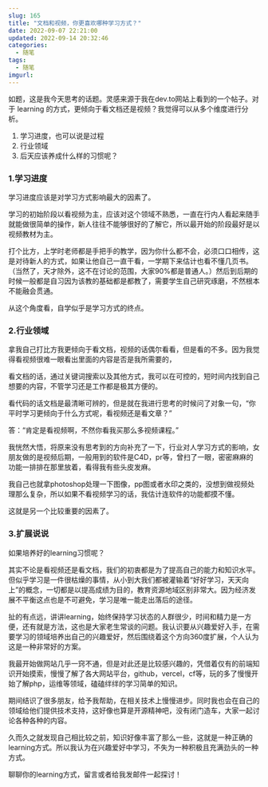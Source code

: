 ```yaml
---
slug: 165
title: "文档和视频，你更喜欢哪种学习方式？"
date: 2022-09-07 22:21:00
updated: 2022-09-14 20:32:46
categories: 
  - 随笔
tags: 
  - 随笔
imgurl: 
---
```


如题，这是我今天思考的话题。灵感来源于我在dev.to网站上看到的一个帖子。对于 learning 的方式，更倾向于看文档还是视频？我觉得可以从多个维度进行分析。

1. 学习进度，也可以说是过程
2. 行业领域
3. 后天应该养成什么样的习惯呢？

### 1.学习进度

学习进度应该是对学习方式影响最大的因素了。

学习的初始阶段以看视频为主，应该对这个领域不熟悉，一直在行内人看起来随手就能做很简单的操作，新人往往不能够很好的了解它，所以最开始的阶段最好是以视频教材为主。

打个比方，上学时老师都是手把手的教学，因为你什么都不会，必须口口相传，这是对待新人的方式，如果让他自己一直干看，一学期下来估计也看不懂几页书。（当然了，天才除外，这不在讨论的范围，大家90%都是普通人。）然后到后期的时候一般都是自习因为该教的基础都是都教了，需要学生自己研究琢磨，不然根本不能融会贯通。

从这个角度看，自学似乎是学习方式的终点。



### 2.行业领域

拿我自己打比方我更倾向于看文档，视频的话偶尔看看，但是看的不多。因为我觉得看视频很难一眼看出里面的内容是否是我所需要的，

看文档的话，通过关键词搜索以及其他方式，我可以在可控的，短时间内找到自己想要的内容，不管学习还是工作都是极其方便的。

看代码的话文档是最清晰可辨的，但是就在我进行思考的时候问了对象一句，“你平时学习更倾向于什么方式呢，看视频还是看文章？”

答：“肯定是看视频啊，不然你看我买那么多视频课程。”

我恍然大悟，将原来没有思考到的方向补充了一下，行业对人学习方式的影响，女朋友做的是视频后期，一般用到的软件是C4D，pr等，曾扫了一眼，密密麻麻的功能一排排在那里放着，看得我有些头皮发麻。

我自己也就拿photoshop处理一下图像，pp图或者水印之类的，没想到做视频处理那么复杂，所以如果不看视频学习的话，我估计连软件的功能都摸不懂。

这就是另一个比较重要的因素了。



### 3.扩展说说

如果培养好的learning习惯呢？

其实不论是看视频还是看文档，我们的初衷都是为了提高自己的能力和知识水平。但似乎学习是一件很枯燥的事情，从小到大我们都被灌输着“好好学习，天天向上”的概念，一切都是以提高成绩为目的，教育资源地域区别非常大。因为经济发展不平衡这点也是不可避免，学习是唯一能走出落后的途径。

扯的有点远，讲讲learning，始终保持学习状态的人群很少，时间和精力是一方便，还有就是方法，这也是大家老生常谈的问题。我认识要从兴趣爱好入手，在需要学习的领域培养出自己的兴趣爱好，然后围绕着这个方向360度扩展，个人认为这是一种非常好的方案。

我最开始做网站几乎一窍不通，但是对此还是比较感兴趣的，凭借着仅有的前端知识开始摸索，慢慢了解了各大网站平台，github，vercel，cf等，玩的多了慢慢开始了解php，运维等领域，磕磕绊绊的学习简单的知识。

期间结识了很多朋友，给予我帮助，在相关技术上慢慢进步。同时我也会在自己的领域给他们提供技术支持，这好像也算是开源精神吧，没有闭门造车，大家一起讨论各种各种的内容。

久而久之就发现自己相比较之前，知识好像丰富了那么一些，这就是一种正确的learning方式。所以我认为在兴趣爱好中学习，不失为一种积极且充满劲头的一种方式。

聊聊你的learning方式，留言或者给我发邮件一起探讨！